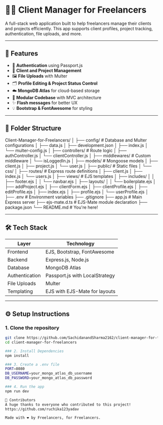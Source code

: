 # 👨‍💼 Client Manager for Freelancers

A full-stack web application built to help freelancers manage their clients and projects efficiently. This app supports client profiles, project tracking, authentication, file uploads, and more.

---

## 🚀 Features

- 🔐 **Authentication** using Passport.js
- 📂 **Client and Project Management**
- 🖼️ **File Uploads** with Multer
- 🗂️ **Profile Editing & Project Status Control**
- ☁️ **MongoDB Atlas** for cloud-based storage
- 🧩 **Modular Codebase** with MVC architecture
- ✨ **Flash messages** for better UX
- 💡 **Bootstrap & FontAwesome** for styling

---

## 📁 Folder Structure

Client-Manager-for-Freelancers/
│
├── config/ # Database and Multer configurations
│ ├── data.js
│ ├── development.json
│ ├── index.js
│ └── multer-config.js
│
├── controllers/ # Route logic
│ ├── authController.js
│ └── clientController.js
│
├── middlewares/ # Custom middleware
│ └── isLoggedIn.js
│
├── models/ # Mongoose models
│ ├── client.js
│ ├── project.js
│ └── user.js
│
├── public/ # Static files
│ └── css/
│
├── routes/ # Express route definitions
│ ├── client.js
│ ├── index.js
│ └── users.js
│
├── views/ # EJS templates
│ ├── includes/
│ │ ├── footer.ejs
│ │ └── navbar.ejs
│ ├── layouts/
│ │ └── boilerplate.ejs
│ ├── addProject.ejs
│ ├── clientForm.ejs
│ ├── clientProfile.ejs
│ ├── editProfile.ejs
│ ├── index.ejs
│ ├── profile.ejs
│ └── userProfile.ejs
│
├── .env # Environment variables
├── .gitignore
├── app.js # Main Express server
├── ejs-mate.d.ts # EJS-Mate module declaration
├── package.json
└── README.md # You're here!


---

## 🛠️ Tech Stack

| Layer        | Technology                       |
|--------------|----------------------------------|
| Frontend     | EJS, Bootstrap, FontAwesome      |
| Backend      | Express.js, Node.js              |
| Database     | MongoDB Atlas                    |
| Authentication | Passport.js with LocalStrategy |
| File Uploads | Multer                           |
| Templating   | EJS with EJS-Mate for layouts    |

---

## ⚙️ Setup Instructions

### 1. Clone the repository

```bash
git clone https://github.com/SachidanandSharma2162/client-manager-for-freelancers.git
cd client-manager-for-freelancers

### 2. Install Dependencies
npm install

### 3. Create a .env file
PORT=8080
DB_USERNAME=your_mongo_atlas_db_username
DB_PASSWORD=your_mongo_atlas_db_password

### 4. Run the app
npm run dev

👥 Contributors
A huge thanks to everyone who contributed to this project!
https://github.com/ruchika123yadav

Made with ❤️ by Freelancers, for Freelancers.
